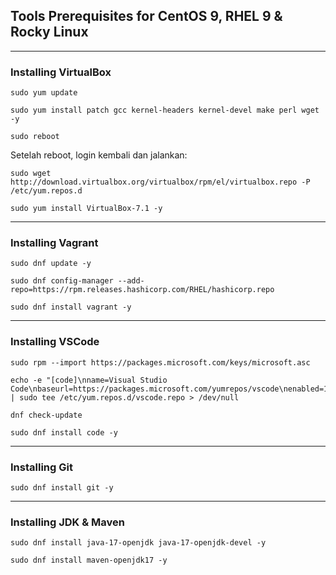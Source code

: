 ## Tools Prerequisites for CentOS 9, RHEL 9 & Rocky Linux

---

### Installing VirtualBox

```
sudo yum update
```

```
sudo yum install patch gcc kernel-headers kernel-devel make perl wget -y
```

```
sudo reboot
```

Setelah reboot, login kembali dan jalankan:

```
sudo wget http://download.virtualbox.org/virtualbox/rpm/el/virtualbox.repo -P /etc/yum.repos.d
```

```
sudo yum install VirtualBox-7.1 -y
```

---

### Installing Vagrant

```
sudo dnf update -y
```

```
sudo dnf config-manager --add-repo=https://rpm.releases.hashicorp.com/RHEL/hashicorp.repo
```

```
sudo dnf install vagrant -y
```

---

### Installing VSCode

```
sudo rpm --import https://packages.microsoft.com/keys/microsoft.asc
```

```
echo -e "[code]\nname=Visual Studio Code\nbaseurl=https://packages.microsoft.com/yumrepos/vscode\nenabled=1\ngpgcheck=1\ngpgkey=https://packages.microsoft.com/keys/microsoft.asc" | sudo tee /etc/yum.repos.d/vscode.repo > /dev/null
```

```
dnf check-update
```

```
sudo dnf install code -y
```

---

### Installing Git

```
sudo dnf install git -y
```

---

### Installing JDK & Maven

```
sudo dnf install java-17-openjdk java-17-openjdk-devel -y
```

```
sudo dnf install maven-openjdk17 -y
```
